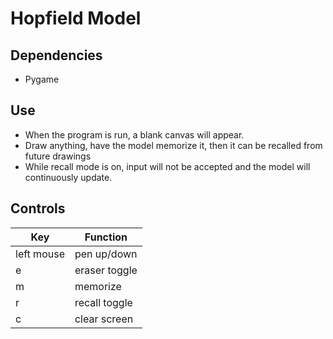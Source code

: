 # Hopfield Model
## Dependencies
- Pygame
## Use
- When the program is run, a blank canvas will appear.
- Draw anything, have the model memorize it, then it can be recalled from future drawings
- While recall mode is on, input will not be accepted and the model will continuously update. 
## Controls
| Key        | Function      |
| ---------- | ------------- |
| left mouse | pen up/down   |
| e          | eraser toggle |
| m          | memorize      |
| r          | recall toggle |
| c          | clear screen  |